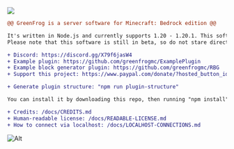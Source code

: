 <img src="https://cdn.discordapp.com/icons/1027320700022825030/18452bb7b7a051ca651b2c9b2c817846.webp?size=128">

```diff
@@ GreenFrog is a server software for Minecraft: Bedrock edition @@

It's written in Node.js and currently supports 1.20 - 1.20.1. This software is under active development
Please note that this software is still in beta, so do not stare directly at the bugs!

+ Discord: https://discord.gg/X79f6jasW4
+ Example plugin: https://github.com/greenfrogmc/ExamplePlugin
+ Example block generator plugin: https://github.com/greenfrogmc/RBG
+ Support this project: https://www.paypal.com/donate/?hosted_button_id=EMT6MHNNL3KBQ

+ Generate plugin structure: "npm run plugin-structure"

You can install it by downloading this repo, then running "npm install" and then doing "npm run start" (or "node .")

+ Credits: /docs/CREDITS.md
+ Human-readable license: /docs/READABLE-LICENSE.md
+ How to connect via localhost: /docs/LOCALHOST-CONNECTIONS.md
```

![Alt](https://repobeats.axiom.co/api/embed/ff82e6d76083a1934305e3b40714b01604df4e92.svg "Repobeats analytics image")
